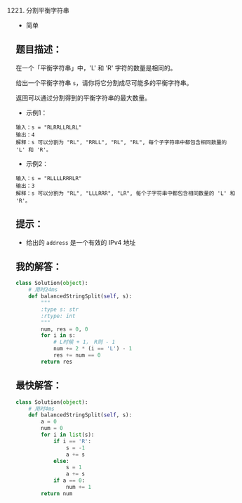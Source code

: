1221. 分割平衡字符串

- 简单

## 题目描述：
在一个「平衡字符串」中，'L' 和 'R' 字符的数量是相同的。

给出一个平衡字符串 `s`，请你将它分割成尽可能多的平衡字符串。

返回可以通过分割得到的平衡字符串的最大数量。

- 示例1：
```
输入：s = "RLRRLLRLRL"
输出：4
解释：s 可以分割为 "RL", "RRLL", "RL", "RL", 每个子字符串中都包含相同数量的 'L' 和 'R'。
```

- 示例2：
```
输入：s = "RLLLLRRRLR"
输出：3
解释：s 可以分割为 "RL", "LLLRRR", "LR", 每个子字符串中都包含相同数量的 'L' 和 'R'。
```

## 提示：
- 给出的 `address` 是一个有效的 IPv4 地址

## 我的解答：
``` python
class Solution(object):
    # 用时24ms
    def balancedStringSplit(self, s):
        """
        :type s: str
        :rtype: int
        """
        num, res = 0, 0
        for i in s:
            # L时候 + 1， R则 - 1
            num += 2 * (i == 'L') - 1
            res += num == 0
        return res
```

## 最快解答：
``` python
class Solution(object):
    # 用时4ms
    def balancedStringSplit(self, s):
        a = 0
        num = 0
        for i in list(s):
            if i == 'R':
                s = -1
                a += s
            else:
                s = 1
                a += s
            if a == 0:
                num += 1
        return num 
```

